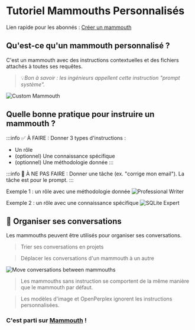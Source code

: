 # Tutoriel Mammouths Personnalisés

Lien rapide pour les abonnés : [Créer un mammouth](https://mammouth.ai/app/assistants/)

## **Qu'est-ce qu'un mammouth personnalisé ?**

C'est un mammouth avec des instructions contextuelles et des fichiers attachés à toutes ses requêtes.

> 💡*Bon à savoir : les ingénieurs appellent cette instruction "prompt système".*

![Custom Mammouth](custom_mammouth_new_chat_FR.png)

## **Quelle bonne pratique pour instruire un mammouth ?**

:::info ✅ À FAIRE : Donner 3 types d'instructions :
- Un rôle
- (optionnel) Une connaissance spécifique
- (optionnel) Une méthodologie donnée
:::

:::info 🚫 À NE PAS FAIRE : Donner une tâche (ex. "corrige mon email"). 
La tâche est pour le prompt.
:::

Exemple 1 : un rôle avec une méthodologie donnée
![Professional Writer](instructions_example_writer_FR.png)

Exemple 2 : un rôle avec une connaissance spécifique
![SQLite Expert](instructions_example_FR.png)


## **📂 Organiser ses conversations**

Les mammouths peuvent être utilisés pour organiser ses conversations.

> Trier ses conversations en projets

> Déplacer les conversations d'un mammouth à un autre

![Move conversations between mammouths](move_to_conversations_FR.png)

> Les mammouths sans instruction se comportent de la même manière que le mammouth par défaut.

> Les modèles d'image et OpenPerplex ignorent les instructions personnalisées.

### C'est parti sur [Mammouth](http://chat.mammouth.ai) !

<br><br>